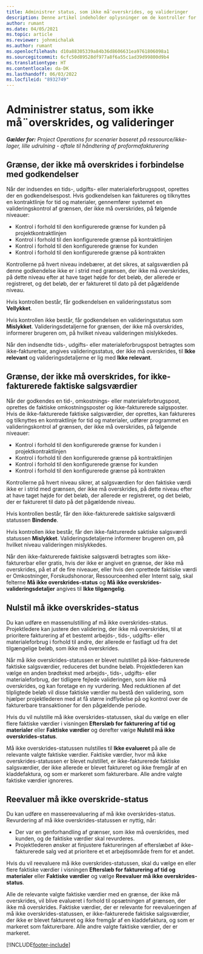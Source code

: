 ```yaml
---
title: Administrer status, som ikke må¨overskrides, og valideringer
description: Denne artikel indeholder oplysninger om de kontroller for grænser, der ikke må overskrides, som foretages i Project Operations.
author: rumant
ms.date: 04/05/2021
ms.topic: article
ms.reviewer: johnmichalak
ms.author: rumant
ms.openlocfilehash: d10a88305339a84b36d8606631ea9761806098a1
ms.sourcegitcommit: 6cfc50d89528df977a8f6a55c1ad39d99800d9b4
ms.translationtype: HT
ms.contentlocale: da-DK
ms.lasthandoff: 06/03/2022
ms.locfileid: "8932749"
---
```

# <a name="manage-not-to-exceed-status-and-validations"></a>Administrer status, som ikke må¨overskrides, og valideringer 

_**Gælder for:** Project Operations for scenarier baseret på ressource/ikke-lager, lille udrulning - aftale til håndtering af proformafakturering_

## <a name="not-to-exceed-on-approvals"></a>Grænse, der ikke må overskrides i forbindelse med godkendelser

Når der indsendes en tids-, udgifts- eller materialeforbrugspost, oprettes der en godkendelsespost. Hvis godkendelsen kan faktureres og tilknyttes en kontraktlinje for tid og materialer, gennemfører systemet en valideringskontrol af grænsen, der ikke må overskrides, på følgende niveauer:

  - Kontrol i forhold til den konfigurerede grænse for kunden på projektkontraktlinjen
  - Kontrol i forhold til den konfigurerede grænse på kontraktlinjen
  - Kontrol i forhold til den konfigurerede grænse for kunden
  - Kontrol i forhold til den konfigurerede grænse på kontrakten

Kontrollerne på hvert niveau indebærer, at det sikres, at salgsværdien på denne godkendelse ikke er i strid med grænsen, der ikke må overskrides, på dette niveau efter at have taget højde for det beløb, der allerede er registreret, og det beløb, der er faktureret til dato på det pågældende niveau.

Hvis kontrollen består, får godkendelsen en valideringsstatus som **Vellykket**.

Hvis kontrollen ikke består, får godkendelsen en valideringsstatus som **Mislykket**. Valideringsdetaljerne for grænsen, der ikke må overskrides, informerer brugeren om, på hvilket niveau valideringen mislykkedes.

Når den indsendte tids-, udgifts- eller materialeforbrugspost betragtes som ikke-fakturerbar, angives valideringsstatus, der ikke må overskrides, til **Ikke relevant** og valideringsdetaljerne er lig med **Ikke relevant**.

## <a name="not-to-exceed-on-unbilled-sales-actuals"></a>Grænse, der ikke må overskrides, for ikke-fakturerede faktiske salgsværdier

Når der godkendes en tid-, omkostnings- eller materialeforbrugspost, oprettes de faktiske omkostningsposter og ikke-fakturerede salgsposter. Hvis de ikke-fakturerede faktiske salgsværdier, der oprettes, kan faktureres og tilknyttes en kontraktlinje for tid og materialer, udfører programmet en valideringskontrol af grænsen, der ikke må overskrides, på følgende niveauer:

  - Kontrol i forhold til den konfigurerede grænse for kunden i projektkontraktlinjen
  - Kontrol i forhold til den konfigurerede grænse på kontraktlinjen
  - Kontrol i forhold til den konfigurerede grænse for kunden
  - Kontrol i forhold til den konfigurerede grænse på kontrakten

Kontrollerne på hvert niveau sikrer, at salgsværdien for den faktiske værdi ikke er i strid med grænsen, der ikke må overskrides, på dette niveau efter at have taget højde for det beløb, der allerede er registreret, og det beløb, der er faktureret til dato på det pågældende niveau.

Hvis kontrollen består, får den ikke-fakturerede saktiske salgsværdi statussen **Bindende**.

Hvis kontrollen ikke består, får den ikke-fakturerede saktiske salgsværdi statussen **Mislykket**. Valideringsdetaljerne informerer brugeren om, på hvilket niveau valideringen mislykkedes.

Når den ikke-fakturerede faktiske salgsværdi betragtes som ikke-fakturerbar eller gratis, hvis der ikke er angivet en grænse, der ikke må overskrides, på et af de fire niveauer, eller hvis den oprettede faktiske værdi er Omkostninger, Forskudshonorar, Ressourceenhed eller Internt salg, skal felterne **Må ikke overskrides-status** og **Må ikke overskrides-valideringsdetaljer** angives til **Ikke tilgængelig**.

## <a name="reset-the-not-to-exceed-status"></a>Nulstil må ikke overskrides-status

Du kan udføre en massenulstilling af må ikke overskrides-status. Projektledere kan justere den validering, der ikke må overskrides, til at prioritere fakturering af et bestemt arbejds-, tids-, udgifts- eller materialeforbrug i forhold til andre, der allerede er fastlagt ud fra det tilgængelige beløb, som ikke må overskrides.

Når må ikke overskrides-statussen er blevet nulstillet på ikke-fakturerede faktiske salgsværdier, reduceres det bundne beløb. Projektlederen kan vælge en anden brødtekst med arbejds-, tids-, udgifts- eller materialeforbrug, der tidligere fejlede valideringen, som ikke må overskrides, og kan foretage en ny vurdering. Med reduktionen af det tilpligtede beløb vil disse faktiske værdier nu bestå den validering, som hjælper projektlederen med at få større indflydelse på og kontrol over de fakturerbare transaktioner for den pågældende periode.

Hvis du vil nulstille må ikke overskrides-statussen, skal du vælge en eller flere faktiske værdier i visningen **Efterslæb for fakturering af tid og materialer** eller **Faktiske værdier** og derefter vælge **Nulstil må ikke overskrides-status**.

Må ikke overskrides-statussen nulstilles til **Ikke evalueret** på alle de relevante valgte faktiske værdier. Faktiske værdier, hvor må ikke overskrides-statussen er blevet nulstillet, er ikke-fakturerede faktiske salgsværdier, der ikke allerede er blevet faktureret og ikke fremgår af en kladdefaktura, og som er markeret som fakturerbare. Alle andre valgte faktiske værdier ignoreres.

## <a name="reevaluate-not-to-exceed-status"></a>Reevaluer må ikke overskride-status

Du kan udføre en massereevaluering af må ikke overskrides-status. Revurdering af må ikke overskrides-statussen er nyttig, når:

  - Der var en genforhandling af grænser, som ikke må overskrides, med kunden, og de faktiske værdier skal revurderes.
  - Projektlederen ønsker at finjustere faktureringen af efterslæbet af ikke-fakturerede salg ved at prioritere et et arbejdsområde frem for et andet.

Hvis du vil reevaluere må ikke overskrides-statussen, skal du vælge en eller flere faktiske værdier i visningen **Efterslæb for fakturering af tid og materialer** eller **Faktiske værdier** og vælge **Reevaluer må ikke overskrides-status**.

Alle de relevante valgte faktiske værdier med en grænse, der ikke må overskrides, vil blive evalueret i forhold til opsætningen af grænsen, der ikke må overskrides. Faktiske værdier, der er relevante for reevalueringen af må ikke overskrides-statussen, er ikke-fakturerede faktiske salgsværdier, der ikke er blevet faktureret og ikke fremgår af en kladdefaktura, og som er markeret som fakturerbare. Alle andre valgte faktiske værdier, der er markeret.


[!INCLUDE[footer-include](../../includes/footer-banner.md)]
